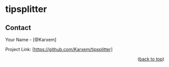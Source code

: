 # tipsplitter

## Contact

Your Name - [@Karxem]

Project Link: [https://github.com/Karxem/tipsplitter]

<p align="right">(<a href="#top">back to top</a>)</p>
